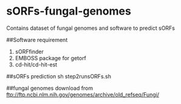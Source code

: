 # sORFs-fungal-genomes
Contains dataset of fungal genomes and software to predict sORFs

##Software requirement
1. sORFfinder
2. EMBOSS package for getorf
3. cd-hit/cd-hit-est

##sORFs prediction
sh step2runsORFs.sh

##fungal genomes
download from ftp://ftp.ncbi.nlm.nih.gov/genomes/archive/old_refseq/Fungi/

